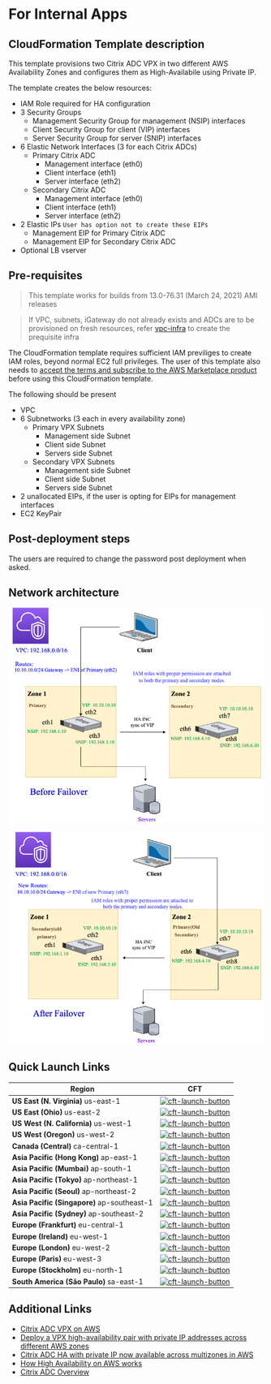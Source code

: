 # For Internal Apps

## CloudFormation Template description

This template provisions two Citrix ADC VPX in two different AWS Availability Zones and configures them as High-Availabile using Private IP.

The template creates the below resources:

* IAM Role required for HA configuration
* 3 Security Groups
  * Management Security Group for management (NSIP) interfaces
  * Client Security Group for client (VIP) interfaces
  * Server Security Group for server (SNIP) interfaces
* 6 Elastic Network Interfaces (3 for each Citrix ADCs)
  * Primary Citrix ADC
    * Management interface (eth0)
    * Client interface (eth1)
    * Server interface (eth2)
  * Secondary Citrix ADC
    * Management interface (eth0)
    * Client interface (eth1)
    * Server interface (eth2)
* 2 Elastic IPs `User has option not to create these EIPs`
  * Management EIP for Primary Citrix ADC
  * Management EIP for Secondary Citrix ADC
* Optional LB vserver

## Pre-requisites

> This template works for builds from 13.0-76.31 (March 24, 2021) AMI releases

> If VPC, subnets, iGateway do not already exists and ADCs are to be provisioned on fresh resources, refer [vpc-infra](../../vpc-infra/) to create the prequisite infra

The CloudFormation template requires sufficient IAM previliges to create IAM roles, beyond normal EC2 full privileges. The user of this template also needs to [accept the terms and subscribe to the AWS Marketplace product](https://aws.amazon.com/marketplace/pp/B00AA01BOE/) before using this CloudFormation template.

The following should be present

* VPC
* 6 Subnetworks (3 each in every availability zone)
  * Primary VPX Subnets
    * Management side Subnet
    * Client side Subnet
    * Servers side Subnet
  * Secondary VPX Subnets
    * Management side Subnet
    * Client side Subnet
    * Servers side Subnet
* 2 unallocated EIPs, if the user is opting for EIPs for management interfaces
* EC2 KeyPair

## Post-deployment steps

The users are required to change the password post deployment when asked.

## Network architecture

![Before Failover HA Private IP](./before-failover-ha-pip.png)

![After Failover HA Private IP](./after-failover-ha-pip.png)

## Quick Launch Links

|Region|CFT|
|--|--|
|**US East (N. Virginia)** us-east-1|[![cft-launch-button](https://s3.amazonaws.com/cloudformation-examples/cloudformation-launch-stack.png)](https://console.aws.amazon.com/cloudformation/home?region=us-east-1#/stacks/new?templateURL=https://s3.amazonaws.com/citrixadc-automation/templates/high-availability/across-availability-zone/for-internal-apps/ha-3nic-across-az-pip.yaml)|
|**US East (Ohio)** us-east-2|[![cft-launch-button](https://s3.amazonaws.com/cloudformation-examples/cloudformation-launch-stack.png)](https://console.aws.amazon.com/cloudformation/home?region=us-east-2#/stacks/new?templateURL=https://s3.amazonaws.com/citrixadc-automation/templates/high-availability/across-availability-zone/for-internal-apps/ha-3nic-across-az-pip.yaml)|
|**US West (N. California)** us-west-1|[![cft-launch-button](https://s3.amazonaws.com/cloudformation-examples/cloudformation-launch-stack.png)](https://console.aws.amazon.com/cloudformation/home?region=us-west-1#/stacks/new?templateURL=https://s3.amazonaws.com/citrixadc-automation/templates/high-availability/across-availability-zone/for-internal-apps/ha-3nic-across-az-pip.yaml)|
|**US West (Oregon)** us-west-2|[![cft-launch-button](https://s3.amazonaws.com/cloudformation-examples/cloudformation-launch-stack.png)](https://console.aws.amazon.com/cloudformation/home?region=us-west-2#/stacks/new?templateURL=https://s3.amazonaws.com/citrixadc-automation/templates/high-availability/across-availability-zone/for-internal-apps/ha-3nic-across-az-pip.yaml)|
|**Canada (Central)** ca-central-1|[![cft-launch-button](https://s3.amazonaws.com/cloudformation-examples/cloudformation-launch-stack.png)](https://console.aws.amazon.com/cloudformation/home?region=ca-central-1#/stacks/new?templateURL=https://s3.amazonaws.com/citrixadc-automation/templates/high-availability/across-availability-zone/for-internal-apps/ha-3nic-across-az-pip.yaml)|
|**Asia Pacific (Hong Kong)** ap-east-1|[![cft-launch-button](https://s3.amazonaws.com/cloudformation-examples/cloudformation-launch-stack.png)](https://console.aws.amazon.com/cloudformation/home?region=ap-east-1#/stacks/new?templateURL=https://s3.amazonaws.com/citrixadc-automation/templates/high-availability/across-availability-zone/for-internal-apps/ha-3nic-across-az-pip.yaml)|
|**Asia Pacific (Mumbai)** ap-south-1|[![cft-launch-button](https://s3.amazonaws.com/cloudformation-examples/cloudformation-launch-stack.png)](https://console.aws.amazon.com/cloudformation/home?region=ap-south-1#/stacks/new?templateURL=https://s3.amazonaws.com/citrixadc-automation/templates/high-availability/across-availability-zone/for-internal-apps/ha-3nic-across-az-pip.yaml)|
|**Asia Pacific (Tokyo)** ap-northeast-1|[![cft-launch-button](https://s3.amazonaws.com/cloudformation-examples/cloudformation-launch-stack.png)](https://console.aws.amazon.com/cloudformation/home?region=ap-northeast-1#/stacks/new?templateURL=https://s3.amazonaws.com/citrixadc-automation/templates/high-availability/across-availability-zone/for-internal-apps/ha-3nic-across-az-pip.yaml)|
|**Asia Pacific (Seoul)** ap-northeast-2|[![cft-launch-button](https://s3.amazonaws.com/cloudformation-examples/cloudformation-launch-stack.png)](https://console.aws.amazon.com/cloudformation/home?region=ap-northeast-2#/stacks/new?templateURL=https://s3.amazonaws.com/citrixadc-automation/templates/high-availability/across-availability-zone/for-internal-apps/ha-3nic-across-az-pip.yaml)|
|**Asia Pacific (Singapore)** ap-southeast-1|[![cft-launch-button](https://s3.amazonaws.com/cloudformation-examples/cloudformation-launch-stack.png)](https://console.aws.amazon.com/cloudformation/home?region=ap-southeast-1#/stacks/new?templateURL=https://s3.amazonaws.com/citrixadc-automation/templates/high-availability/across-availability-zone/for-internal-apps/ha-3nic-across-az-pip.yaml)|
|**Asia Pacific (Sydney)** ap-southeast-2|[![cft-launch-button](https://s3.amazonaws.com/cloudformation-examples/cloudformation-launch-stack.png)](https://console.aws.amazon.com/cloudformation/home?region=ap-southeast-2#/stacks/new?templateURL=https://s3.amazonaws.com/citrixadc-automation/templates/high-availability/across-availability-zone/for-internal-apps/ha-3nic-across-az-pip.yaml)|
|**Europe (Frankfurt)** eu-central-1|[![cft-launch-button](https://s3.amazonaws.com/cloudformation-examples/cloudformation-launch-stack.png)](https://console.aws.amazon.com/cloudformation/home?region=eu-central-1#/stacks/new?templateURL=https://s3.amazonaws.com/citrixadc-automation/templates/high-availability/across-availability-zone/for-internal-apps/ha-3nic-across-az-pip.yaml)|
|**Europe (Ireland)** eu-west-1|[![cft-launch-button](https://s3.amazonaws.com/cloudformation-examples/cloudformation-launch-stack.png)](https://console.aws.amazon.com/cloudformation/home?region=eu-west-1#/stacks/new?templateURL=https://s3.amazonaws.com/citrixadc-automation/templates/high-availability/across-availability-zone/for-internal-apps/ha-3nic-across-az-pip.yaml)|
|**Europe (London)** eu-west-2|[![cft-launch-button](https://s3.amazonaws.com/cloudformation-examples/cloudformation-launch-stack.png)](https://console.aws.amazon.com/cloudformation/home?region=eu-west-2#/stacks/new?templateURL=https://s3.amazonaws.com/citrixadc-automation/templates/high-availability/across-availability-zone/for-internal-apps/ha-3nic-across-az-pip.yaml)|
|**Europe (Paris)** eu-west-3|[![cft-launch-button](https://s3.amazonaws.com/cloudformation-examples/cloudformation-launch-stack.png)](https://console.aws.amazon.com/cloudformation/home?region=eu-west-3#/stacks/new?templateURL=https://s3.amazonaws.com/citrixadc-automation/templates/high-availability/across-availability-zone/for-internal-apps/ha-3nic-across-az-pip.yaml)|
|**Europe (Stockholm)** eu-north-1|[![cft-launch-button](https://s3.amazonaws.com/cloudformation-examples/cloudformation-launch-stack.png)](https://console.aws.amazon.com/cloudformation/home?region=eu-north-1#/stacks/new?templateURL=https://s3.amazonaws.com/citrixadc-automation/templates/high-availability/across-availability-zone/for-internal-apps/ha-3nic-across-az-pip.yaml)|
|**South America (São Paulo)** sa-east-1|[![cft-launch-button](https://s3.amazonaws.com/cloudformation-examples/cloudformation-launch-stack.png)](https://console.aws.amazon.com/cloudformation/home?region=sa-east-1#/stacks/new?templateURL=https://s3.amazonaws.com/citrixadc-automation/templates/high-availability/across-availability-zone/for-internal-apps/ha-3nic-across-az-pip.yaml)|

## Additional Links

* [Citrix ADC VPX on AWS](https://docs.citrix.com/en-us/citrix-adc/13/deploying-vpx/deploy-aws.html)
* [Deploy a VPX high-availability pair with private IP addresses across different AWS zones](https://docs.citrix.com/en-us/citrix-adc/current-release/deploying-vpx/deploy-aws/vpx-ha-pip-different-aws-zones.html)
* [Citrix ADC HA with private IP now available across multizones in AWS](https://www.citrix.com/blogs/2020/11/03/citrix-adc-ha-with-private-ip-now-available-across-multizones-in-aws/)
* [How High Availability on AWS works](https://docs.citrix.com/en-us/citrix-adc/13/deploying-vpx/deploy-aws/how-aws-ha-works.html)
* [Citrix ADC Overview](https://www.citrix.com/en-in/products/citrix-adc/)
